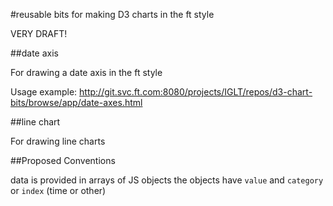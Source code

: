 #reusable bits for making D3 charts in the ft style

VERY DRAFT!

##date axis

For drawing a date axis in the ft style

Usage example: http://git.svc.ft.com:8080/projects/IGLT/repos/d3-chart-bits/browse/app/date-axes.html

##line chart

For drawing line charts

##Proposed Conventions

data is provided in arrays of JS objects 
the objects have `value` and `category` or `index` (time or other)